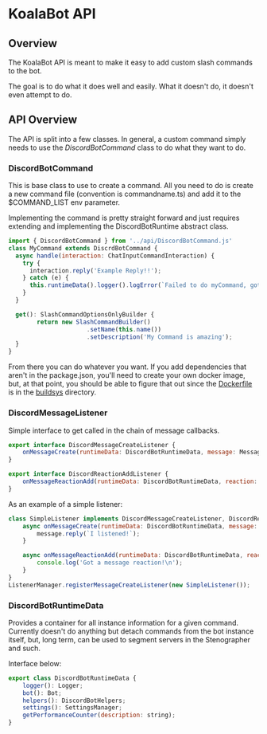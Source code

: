 # KoalaBot API
## Overview
The KoalaBot API is meant to make it easy to add custom slash commands to the bot.

The goal is to do what it does well and easily.  What it doesn't do, it doesn't even attempt to do.

## API Overview
The API is split into a few classes.  In general, a custom command simply needs to use the _DiscordBotCommand_ class to do what they want to do.

### DiscordBotCommand
This is base class to use to create a command.  All you need to do is create a new command file (convention is commandname.ts) and add it to the $COMMAND_LIST env parameter.

Implementing the command is pretty straight forward and just requires extending and implementing the DiscordBotRuntime abstract class.

```javascript
import { DiscordBotCommand } from '../api/DiscordBotCommand.js'
class MyCommand extends DiscrdBotCommand {
  async handle(interaction: ChatInputCommandInteraction) {
    try {
      interaction.reply('Example Reply!!');
    } catch (e) {
      this.runtimeData().logger().logError(`Failed to do myCommand, got error: ${e}`);
    }
  }

  get(): SlashCommandOptionsOnlyBuilder {
        return new SlashCommandBuilder()
                      .setName(this.name())
                      .setDescription('My Command is amazing');
  }
}
```

From there you can do whatever you want.  If you add dependencies that aren't in the package.json, you'll need to create your own docker image, but, at that point, you should be able to figure that out since the [Dockerfile](../../buildsys/docker/Dockerfile) is in the [buildsys](../../buildsys) directory.

### DiscordMessageListener
Simple interface to get called in the chain of message callbacks.

```javascript
export interface DiscordMessageCreateListener {
    onMessageCreate(runtimeData: DiscordBotRuntimeData, message: Message): Promise<void>;
}

export interface DiscordReactionAddListener {
    onMessageReactionAdd(runtimeData: DiscordBotRuntimeData, reaction: MessageReaction | PartialMessageReaction, user: User | PartialUser): Promise<void>;
}
```

As an example of a simple listener:
```javascript
class SimpleListener implements DiscordMessageCreateListener, DiscordReactionAddListener {
    async onMessageCreate(runtimeData: DiscordBotRuntimeData, message: Message) {
        message.reply(`I listened!`);
    }

    async onMessageReactionAdd(runtimeData: DiscordBotRuntimeData, reaction: MessageReaction | PartialMessageReaction, user: User | PartialUser): {
        console.log('Got a message reaction!\n');
    }
}
ListenerManager.registerMessageCreateListener(new SimpleListener());
```

### DiscordBotRuntimeData
Provides a container for all instance information for a given command.  Currently doesn't do anything but detach commands from the bot instance itself, but, long term, can be used to segment servers in the Stenographer and such.

Interface below:
```javascript
export class DiscordBotRuntimeData {
    logger(): Logger;
    bot(): Bot; 
    helpers(): DiscordBotHelpers;
    settings(): SettingsManager;
    getPerformanceCounter(description: string);
}
```
